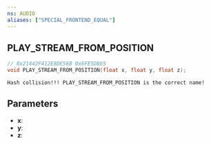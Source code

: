 ```yaml
---
ns: AUDIO
aliases: ["SPECIAL_FRONTEND_EQUAL"]
---
```

## PLAY_STREAM_FROM_POSITION

```c
// 0x21442F412E8DE56B 0x6FE5D865
void PLAY_STREAM_FROM_POSITION(float x, float y, float z);
```

```
Hash collision!!! PLAY_STREAM_FROM_POSITION is the correct name!  
```

## Parameters
* **x**:
* **y**:
* **z**:

